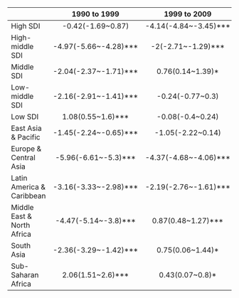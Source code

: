 |                           |     1990 to 1999      |     1999 to 2009      |     2009 to 2019      |       2019 to 2021       |
|:--------------------------|:---------------------:|:---------------------:|:---------------------:|:------------------------:|
|High SDI                   |   -0.42(-1.69~0.87)   | -4.14(-4.84~-3.45)*** |   0.82(0.4~1.24)***   | -68.28(-81.19~-46.5)***  |
|High-middle SDI            | -4.97(-5.66~-4.28)*** |  -2(-2.71~-1.29)***   |   -0.23(-0.58~0.13)   |  -62.23(-72~-49.06)***   |
|Middle SDI                 | -2.04(-2.37~-1.71)*** |   0.76(0.14~1.39)*    |   0.72(0.5~0.94)***   | -52.17(-53.77~-50.51)*** |
|Low-middle SDI             | -2.16(-2.91~-1.41)*** |   -0.24(-0.77~0.3)    | -0.43(-0.5~-0.36)***  | -37.61(-47.13~-26.37)*** |
|Low SDI                    |   1.08(0.55~1.6)***   |   -0.08(-0.4~0.24)    |  1.18(0.92~1.44)***   | -30.46(-38.84~-20.93)*** |
|East Asia & Pacific        | -1.45(-2.24~-0.65)*** |   -1.05(-2.22~0.14)   | -1.38(-1.95~-0.8)***  | -68.4(-77.19~-56.22)***  |
|Europe & Central Asia      | -5.96(-6.61~-5.3)***  | -4.37(-4.68~-4.06)*** |   2.66(2.22~3.1)***   | -71.64(-84.66~-47.56)*** |
|Latin America & Caribbean  | -3.16(-3.33~-2.98)*** | -2.19(-2.76~-1.61)*** |  7.79(6.78~8.82)***   | -56.84(-58.81~-54.77)*** |
|Middle East & North Africa | -4.47(-5.14~-3.8)***  |  0.87(0.48~1.27)***   |  6.05(5.13~6.98)***   | -48.48(-56.24~-39.35)*** |
|South Asia                 | -2.36(-3.29~-1.42)*** |   0.75(0.06~1.44)*    | -2.77(-3.08~-2.46)*** |   -28.5(-47.42~-2.78)*   |
|Sub-Saharan Africa         |   2.06(1.51~2.6)***   |    0.43(0.07~0.8)*    |  2.43(2.21~2.64)***   | -31.39(-40.21~-21.26)*** |

